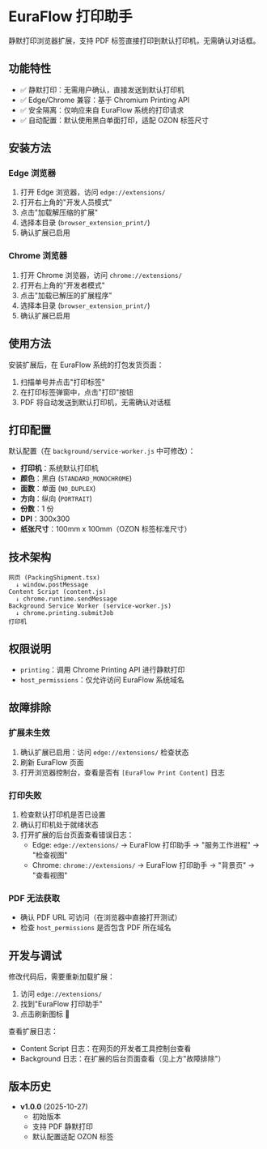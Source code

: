 # EuraFlow 打印助手

静默打印浏览器扩展，支持 PDF 标签直接打印到默认打印机，无需确认对话框。

## 功能特性

- ✅ 静默打印：无需用户确认，直接发送到默认打印机
- ✅ Edge/Chrome 兼容：基于 Chromium Printing API
- ✅ 安全隔离：仅响应来自 EuraFlow 系统的打印请求
- ✅ 自动配置：默认使用黑白单面打印，适配 OZON 标签尺寸

## 安装方法

### Edge 浏览器

1. 打开 Edge 浏览器，访问 `edge://extensions/`
2. 打开右上角的"开发人员模式"
3. 点击"加载解压缩的扩展"
4. 选择本目录 (`browser_extension_print/`)
5. 确认扩展已启用

### Chrome 浏览器

1. 打开 Chrome 浏览器，访问 `chrome://extensions/`
2. 打开右上角的"开发者模式"
3. 点击"加载已解压的扩展程序"
4. 选择本目录 (`browser_extension_print/`)
5. 确认扩展已启用

## 使用方法

安装扩展后，在 EuraFlow 系统的打包发货页面：

1. 扫描单号并点击"打印标签"
2. 在打印标签弹窗中，点击"打印"按钮
3. PDF 将自动发送到默认打印机，无需确认对话框

## 打印配置

默认配置（在 `background/service-worker.js` 中可修改）：

- **打印机**：系统默认打印机
- **颜色**：黑白 (`STANDARD_MONOCHROME`)
- **面数**：单面 (`NO_DUPLEX`)
- **方向**：纵向 (`PORTRAIT`)
- **份数**：1 份
- **DPI**：300x300
- **纸张尺寸**：100mm x 100mm（OZON 标签标准尺寸）

## 技术架构

```
网页 (PackingShipment.tsx)
  ↓ window.postMessage
Content Script (content.js)
  ↓ chrome.runtime.sendMessage
Background Service Worker (service-worker.js)
  ↓ chrome.printing.submitJob
打印机
```

## 权限说明

- `printing`：调用 Chrome Printing API 进行静默打印
- `host_permissions`：仅允许访问 EuraFlow 系统域名

## 故障排除

### 扩展未生效

1. 确认扩展已启用：访问 `edge://extensions/` 检查状态
2. 刷新 EuraFlow 页面
3. 打开浏览器控制台，查看是否有 `[EuraFlow Print Content]` 日志

### 打印失败

1. 检查默认打印机是否已设置
2. 确认打印机处于就绪状态
3. 打开扩展的后台页面查看错误日志：
   - Edge: `edge://extensions/` → EuraFlow 打印助手 → "服务工作进程" → "检查视图"
   - Chrome: `chrome://extensions/` → EuraFlow 打印助手 → "背景页" → "查看视图"

### PDF 无法获取

- 确认 PDF URL 可访问（在浏览器中直接打开测试）
- 检查 `host_permissions` 是否包含 PDF 所在域名

## 开发与调试

修改代码后，需要重新加载扩展：

1. 访问 `edge://extensions/`
2. 找到"EuraFlow 打印助手"
3. 点击刷新图标 🔄

查看扩展日志：

- Content Script 日志：在网页的开发者工具控制台查看
- Background 日志：在扩展的后台页面查看（见上方"故障排除"）

## 版本历史

- **v1.0.0** (2025-10-27)
  - 初始版本
  - 支持 PDF 静默打印
  - 默认配置适配 OZON 标签
